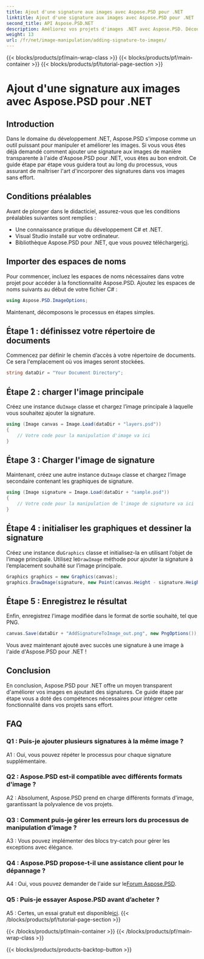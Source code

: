 ```yaml
---
title: Ajout d'une signature aux images avec Aspose.PSD pour .NET
linktitle: Ajout d'une signature aux images avec Aspose.PSD pour .NET
second_title: API Aspose.PSD.NET
description: Améliorez vos projets d'images .NET avec Aspose.PSD. Découvrez comment ajouter des signatures de manière transparente à l'aide de notre guide étape par étape.
weight: 13
url: /fr/net/image-manipulation/adding-signature-to-images/
---
```


{{< blocks/products/pf/main-wrap-class >}}
{{< blocks/products/pf/main-container >}}
{{< blocks/products/pf/tutorial-page-section >}}

# Ajout d'une signature aux images avec Aspose.PSD pour .NET

## Introduction

Dans le domaine du développement .NET, Aspose.PSD s'impose comme un outil puissant pour manipuler et améliorer les images. Si vous vous êtes déjà demandé comment ajouter une signature aux images de manière transparente à l'aide d'Aspose.PSD pour .NET, vous êtes au bon endroit. Ce guide étape par étape vous guidera tout au long du processus, vous assurant de maîtriser l'art d'incorporer des signatures dans vos images sans effort.

## Conditions préalables

Avant de plonger dans le didacticiel, assurez-vous que les conditions préalables suivantes sont remplies :

- Une connaissance pratique du développement C# et .NET.
- Visual Studio installé sur votre ordinateur.
-  Bibliothèque Aspose.PSD pour .NET, que vous pouvez télécharger[ici](https://releases.aspose.com/psd/net/).

## Importer des espaces de noms

Pour commencer, incluez les espaces de noms nécessaires dans votre projet pour accéder à la fonctionnalité Aspose.PSD. Ajoutez les espaces de noms suivants au début de votre fichier C# :

```csharp
using Aspose.PSD.ImageOptions;
```

Maintenant, décomposons le processus en étapes simples.

## Étape 1 : définissez votre répertoire de documents

Commencez par définir le chemin d’accès à votre répertoire de documents. Ce sera l'emplacement où vos images seront stockées.

```csharp
string dataDir = "Your Document Directory";
```

## Étape 2 : charger l'image principale

 Créez une instance du`Image` classe et chargez l’image principale à laquelle vous souhaitez ajouter la signature.

```csharp
using (Image canvas = Image.Load(dataDir + "layers.psd"))
{
    // Votre code pour la manipulation d'image va ici
}
```

## Étape 3 : Charger l'image de signature

 Maintenant, créez une autre instance du`Image` classe et chargez l’image secondaire contenant les graphiques de signature.

```csharp
using (Image signature = Image.Load(dataDir + "sample.psd"))
{
    // Votre code pour la manipulation de l'image de signature va ici
}
```

## Étape 4 : initialiser les graphiques et dessiner la signature

 Créez une instance du`Graphics` classe et initialisez-la en utilisant l’objet de l’image principale. Utilisez le`DrawImage` méthode pour ajouter la signature à l’emplacement souhaité sur l’image principale.

```csharp
Graphics graphics = new Graphics(canvas);
graphics.DrawImage(signature, new Point(canvas.Height - signature.Height, canvas.Width - signature.Width));
```

## Étape 5 : Enregistrez le résultat

Enfin, enregistrez l'image modifiée dans le format de sortie souhaité, tel que PNG.

```csharp
canvas.Save(dataDir + "AddSignatureToImage_out.png", new PngOptions());
```

Vous avez maintenant ajouté avec succès une signature à une image à l'aide d'Aspose.PSD pour .NET !

## Conclusion

En conclusion, Aspose.PSD pour .NET offre un moyen transparent d'améliorer vos images en ajoutant des signatures. Ce guide étape par étape vous a doté des compétences nécessaires pour intégrer cette fonctionnalité dans vos projets sans effort.

## FAQ

### Q1 : Puis-je ajouter plusieurs signatures à la même image ?

A1 : Oui, vous pouvez répéter le processus pour chaque signature supplémentaire.

### Q2 : Aspose.PSD est-il compatible avec différents formats d'image ?

A2 : Absolument, Aspose.PSD prend en charge différents formats d'image, garantissant la polyvalence de vos projets.

### Q3 : Comment puis-je gérer les erreurs lors du processus de manipulation d’image ?

A3 : Vous pouvez implémenter des blocs try-catch pour gérer les exceptions avec élégance.

### Q4 : Aspose.PSD propose-t-il une assistance client pour le dépannage ?

 A4 : Oui, vous pouvez demander de l'aide sur le[Forum Aspose.PSD](https://forum.aspose.com/c/psd/34).

### Q5 : Puis-je essayer Aspose.PSD avant d’acheter ?

 A5 : Certes, un essai gratuit est disponible[ici](https://releases.aspose.com/).
{{< /blocks/products/pf/tutorial-page-section >}}

{{< /blocks/products/pf/main-container >}}
{{< /blocks/products/pf/main-wrap-class >}}

{{< blocks/products/products-backtop-button >}}
